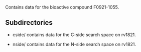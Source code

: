 Contains data for the bioactive compound F0921-1055.

## Subdirectories

- cside/ contains data for the C-side search space on rv1821.

- nside/ contains data for the N-side search space on rv1821.

